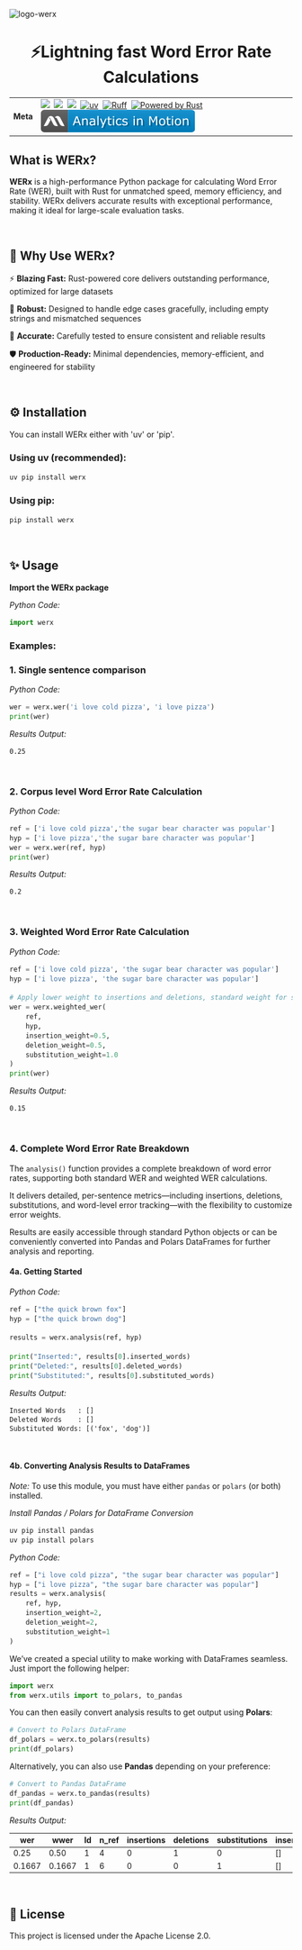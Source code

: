 ![logo-werx](https://github.com/user-attachments/assets/26701780-4809-433d-9920-38c221bd016b)

<h1 align="center">⚡Lightning fast Word Error Rate Calculations</h1>


<!-- badges: start -->

<div align="center">
  <table>
    <tr>
      <td><strong>Meta</strong></td>
      <td>
        <a href="https://pypi.org/project/werx/"><img src="https://img.shields.io/pypi/v/werx?label=PyPI&color=blue"></a>&nbsp;
        <a href="https://www.python.org/downloads/"><img src="https://img.shields.io/badge/python-3.10%7C3.11%7C3.12%7C3.13-blue?logo=python&logoColor=ffdd54"></a>&nbsp;
        <a href="https://github.com/analyticsinmotion/werx/blob/main/LICENSE"><img src="https://img.shields.io/badge/License-Apache_2.0-blue.svg"></a>&nbsp;
        <a href="https://github.com/astral-sh/uv"><img src="https://img.shields.io/endpoint?url=https://raw.githubusercontent.com/astral-sh/uv/main/assets/badge/v0.json" alt="uv"></a>&nbsp;
        <a href="https://github.com/astral-sh/ruff"><img src="https://img.shields.io/endpoint?url=https://raw.githubusercontent.com/astral-sh/ruff/main/assets/badge/v2.json" alt="Ruff"></a>&nbsp;
        <a href="https://www.rust-lang.org"><img src="https://img.shields.io/badge/Powered%20by-Rust-black?logo=rust&logoColor=white" alt="Powered by Rust"></a>&nbsp;
        <a href="https://www.analyticsinmotion.com"><img src="https://raw.githubusercontent.com/analyticsinmotion/.github/main/assets/images/analytics-in-motion-github-badge-rounded.svg" alt="Analytics in Motion"></a>
        <!-- &nbsp;
        <a href="https://pypi.org/project/werx/"><img src="https://img.shields.io/pypi/dm/werx?label=PyPI%20downloads"></a>&nbsp;
        <a href="https://pepy.tech/project/werx"><img src="https://static.pepy.tech/badge/werx"></a>
        -->
      </td>
    </tr>
  </table>
</div>

<!-- badges: end -->


## What is WERx?

**WERx** is a high-performance Python package for calculating Word Error Rate (WER), built with Rust for unmatched speed, memory efficiency, and stability. WERx delivers accurate results with exceptional performance, making it ideal for large-scale evaluation tasks.

<br/>

## 🚀 Why Use WERx?

⚡ **Blazing Fast:** Rust-powered core delivers outstanding performance, optimized for large datasets<br>

🧩 **Robust:** Designed to handle edge cases gracefully, including empty strings and mismatched sequences<br>

📐 **Accurate:** Carefully tested to ensure consistent and reliable results<br>

🛡️ **Production-Ready:** Minimal dependencies, memory-efficient, and engineered for stability<br> 

<br/>

## ⚙️ Installation

You can install WERx either with 'uv' or 'pip'.

### Using uv (recommended):
```bash
uv pip install werx
```

### Using pip:
```bash
pip install werx
```

<br/>

## ✨ Usage
**Import the WERx package**

*Python Code:*
```python
import werx
```

### Examples:

### 1. Single sentence comparison

*Python Code:*
```python
wer = werx.wer('i love cold pizza', 'i love pizza')
print(wer)
```

*Results Output:*
```
0.25
```

<br/>

### 2. Corpus level Word Error Rate Calculation

*Python Code:*
```python
ref = ['i love cold pizza','the sugar bear character was popular']
hyp = ['i love pizza','the sugar bare character was popular']
wer = werx.wer(ref, hyp)
print(wer)
```

*Results Output:*
```
0.2
```

<br/>

### 3. Weighted Word Error Rate Calculation

*Python Code:*
```python
ref = ['i love cold pizza', 'the sugar bear character was popular']
hyp = ['i love pizza', 'the sugar bare character was popular']

# Apply lower weight to insertions and deletions, standard weight for substitutions
wer = werx.weighted_wer(
    ref, 
    hyp, 
    insertion_weight=0.5, 
    deletion_weight=0.5, 
    substitution_weight=1.0
)
print(wer)
```

*Results Output:*
```
0.15
```

<br/>

### 4. Complete Word Error Rate Breakdown

The `analysis()` function provides a complete breakdown of word error rates, supporting both standard WER and weighted WER calculations.

It delivers detailed, per-sentence metrics—including insertions, deletions, substitutions, and word-level error tracking—with the flexibility to customize error weights.

Results are easily accessible through standard Python objects or can be conveniently converted into Pandas and Polars DataFrames for further analysis and reporting.


#### 4a. Getting Started

*Python Code:*
```python
ref = ["the quick brown fox"]
hyp = ["the quick brown dog"]

results = werx.analysis(ref, hyp)

print("Inserted:", results[0].inserted_words)
print("Deleted:", results[0].deleted_words)
print("Substituted:", results[0].substituted_words)

```

*Results Output:*
```
Inserted Words   : []
Deleted Words    : []
Substituted Words: [('fox', 'dog')]
```

<br/>

#### 4b. Converting Analysis Results to DataFrames

*Note:* To use this module, you must have either `pandas` or `polars` (or both) installed.

*Install Pandas / Polars for DataFrame Conversion*
```python
uv pip install pandas
uv pip install polars
```

*Python Code:*
```python
ref = ["i love cold pizza", "the sugar bear character was popular"]
hyp = ["i love pizza", "the sugar bare character was popular"]
results = werx.analysis(
    ref, hyp,
    insertion_weight=2,
    deletion_weight=2,
    substitution_weight=1
)
```
We’ve created a special utility to make working with DataFrames seamless.
Just import the following helper:

```python
import werx
from werx.utils import to_polars, to_pandas
```

You can then easily convert analysis results to get output using **Polars**:
```python
# Convert to Polars DataFrame
df_polars = werx.to_polars(results)
print(df_polars)
```

Alternatively, you can also use **Pandas** depending on your preference:
```python
# Convert to Pandas DataFrame
df_pandas = werx.to_pandas(results)
print(df_pandas)
```

*Results Output:*

| wer    | wwer   | ld  | n_ref | insertions | deletions | substitutions | inserted_words | deleted_words | substituted_words   |
|--------|--------|-----|-------|------------|-----------|---------------|----------------|----------------|---------------------|
| 0.25   | 0.50   | 1   | 4     | 0          | 1         | 0             | []             | ['cold']       | []                  |
| 0.1667 | 0.1667 | 1   | 6     | 0          | 0         | 1             | []             | []             | [('bear', 'bare')]   |


<br/>

## 📄 License

This project is licensed under the Apache License 2.0.



